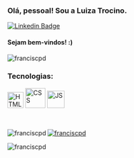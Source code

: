 <h3> Olá, pessoal! Sou a Luiza Trocino. </h3>

[![Linkedin Badge](https://img.shields.io/badge/-LinkedIn-blue?style=flat-square&logo=Linkedin&logoColor=white&link=https://www.linkedin.com/in/luizatrocino/)](https://www.linkedin.com/in/luizatrocino/)

<h4> Sejam bem-vindos! :) </h4>

<p align="left"> <img src="https://komarev.com/ghpvc/?username=luizatrocino&label=Profile%20views&color=0e75b6&style=flat" alt="franciscpd" /> </p>

<h3> Tecnologias: </h3>

<p align="left">
<img src="https://cdn.jsdelivr.net/gh/devicons/devicon/icons/html5/html5-original.svg" alt="HTML 5" width="36px" /> 
<img src="https://cdn.jsdelivr.net/gh/devicons/devicon/icons/css3/css3-original-wordmark.svg" alt="CSS" width="45px" />
<img src="https://cdn.jsdelivr.net/gh/devicons/devicon/icons/javascript/javascript-original.svg" alt="JS" width="39px"/>
</p>
<br>

<p><img align="left" style="display:block;" src="https://github-readme-stats.vercel.app/api/top-langs?username=luizatrocino&show_icons=true&locale=en&layout=compact" alt="franciscpd" /></p>

<p align="left" style="margin-top:10px;"> <a href="https://github.com/ryo-ma/github-profile-trophy"><img src="https://github-profile-trophy.vercel.app/?username=luizatrocino&theme=onedark&row=1&margin-w=5" alt="franciscpd" /></a> </p>

<p><img align="center" src="https://github-readme-streak-stats.herokuapp.com/?user=luizatrocino&layout=compact" alt="franciscpd" /></p>



